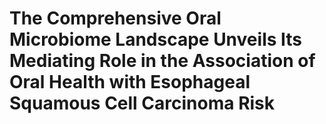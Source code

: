 # The Comprehensive Oral Microbiome Landscape Unveils Its Mediating Role in the Association of Oral Health with Esophageal Squamous Cell Carcinoma Risk
